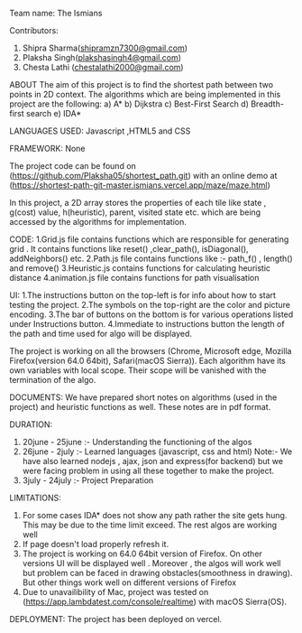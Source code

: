 Team name: The Ismians

Contributors:
1. Shipra Sharma(shipramzn7300@gmail.com)
2. Plaksha Singh(plakshasingh4@gmail.com)
3. Chesta Lathi (chestalathi2000@gmail.com)


ABOUT 
The aim of this project is to find the shortest path between two points in 2D context. The algorithms which are being implemented in this project are the following:
a) A*
b) Dijkstra
c) Best-First Search
d) Breadth-first search
e) IDA*

LANGUAGES USED:
Javascript ,HTML5 and CSS

FRAMEWORK:
None

The project code can be found on (https://github.com/Plaksha05/shortest_path.git) with an online demo at (https://shortest-path-git-master.ismians.vercel.app/maze/maze.html)

In this project, a 2D array stores the properties of each tile like state , g(cost) value, h(heuristic), parent, visited state etc. which are being accessed by the algorithms for implementation.

CODE:
1.Grid.js file contains functions which are responsible for generating grid . It contains functions like reset() ,clear_path(), isDiagonal(), addNeighbors() etc.
2.Path.js file contains functions like :- path_f() , length() and remove() 
3.Heuristic.js contains functions for calculating heuristic distance
4.animation.js file contains functions for path visualisation

UI:
1.The instructions button on the top-left is for info about how to start testing the project.
2.The symbols on the top-right are the color and picture encoding.
3.The bar of buttons on the bottom is for various operations listed under Instructions button.
4.Immediate to instructions button the length of the path and time used for algo will be displayed.

The project is working on all the browsers (Chrome, Microsoft edge, Mozilla Firefox(version 64.0 64bit), Safari(macOS Sierra)). 
Each algorithm have its own variables with local scope. Their scope will be vanished with the termination of the algo.

DOCUMENTS:
We have prepared short notes on algorithms (used in the project) and heuristic functions as well. These notes are in pdf format. 

DURATION:
1. 20june - 25june :- Understanding the functioning of the algos
2. 26june - 2july :- Learned languages (javascript, css and html)
Note:- We have also learned nodejs , ajax, json and express(for backend) but we were facing problem in using all these together to make the project.
3. 3july - 24july :- Project Preparation

LIMITATIONS:
1. For some cases IDA* does not show any path rather the site gets hung. This may be due to the time limit exceed. The rest algos are working well
2. If page doesn't load properly refresh it.  
3. The project is working on 64.0 64bit version of Firefox. On other versions UI will be displayed well . Moreover , the algos will work well but problem can be faced in drawing obstacles(smoothness in drawing). But other things work well on different versions of Firefox
4. Due to unavailibility of Mac, project was tested on (https://app.lambdatest.com/console/realtime) with  macOS Sierra(OS).   

DEPLOYMENT:
The project has been deployed on vercel.
